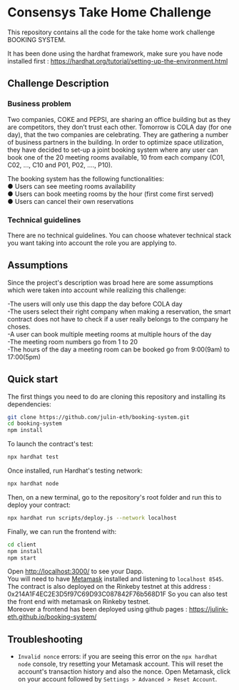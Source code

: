 # Consensys Take Home Challenge

This repository contains all the code for the take home work challenge BOOKING SYSTEM.

It has been done using the hardhat framework, make sure you have node installed first : https://hardhat.org/tutorial/setting-up-the-environment.html

## Challenge Description

### Business problem

Two companies, COKE and PEPSI, are sharing an office building but as they are
competitors, they don’t trust each other. Tomorrow is COLA day (for one day), that the
two companies are celebrating. They are gathering a number of business partners in
the building. In order to optimize space utilization, they have decided to set-up a joint
booking system where any user can book one of the 20 meeting rooms available, 10
from each company (C01, C02, ..., C10 and P01, P02, ...., P10).

The booking system has the following functionalities:  
● Users can see meeting rooms availability  
● Users can book meeting rooms by the hour (first come first served)  
● Users can cancel their own reservations

### Technical guidelines

There are no technical guidelines. You can choose whatever technical stack you want
taking into account the role you are applying to.

## Assumptions

Since the project's description was broad here are some assumptions which were taken into account while realizing this challenge:

-The users will only use this dapp the day before COLA day  
-The users select their right company when making a reservation, the smart contract does not have to check if a user really belongs to the company he choses.  
-A user can book multiple meeting rooms at multiple hours of the day  
-The meeting room numbers go from 1 to 20  
-The hours of the day a meeting room can be booked go from 9:00(9am) to 17:00(5pm)

## Quick start

The first things you need to do are cloning this repository and installing its
dependencies:

```sh
git clone https://github.com/julin-eth/booking-system.git
cd booking-system
npm install
```

To launch the contract's test:

```sh
npx hardhat test
```

Once installed, run Hardhat's testing network:

```sh
npx hardhat node
```

Then, on a new terminal, go to the repository's root folder and run this to
deploy your contract:

```sh
npx hardhat run scripts/deploy.js --network localhost
```

Finally, we can run the frontend with:

```sh
cd client
npm install
npm start
```

Open [http://localhost:3000/](http://localhost:3000/) to see your Dapp.  
You will need to have [Metamask](https://metamask.io) installed and listening to
`localhost 8545`.  
The contract is also deployed on the Rinkeby testnet at this address : 0x214A1F4EC2E3D5f97C69D93C087842F76b568D1F
So you can also test the front end with metamask on Rinkeby testnet.  
Moreover a frontend has been deployed using github pages : https://julink-eth.github.io/booking-system/

## Troubleshooting

- `Invalid nonce` errors: if you are seeing this error on the `npx hardhat node`
  console, try resetting your Metamask account. This will reset the account's
  transaction history and also the nonce. Open Metamask, click on your account
  followed by `Settings > Advanced > Reset Account`.
